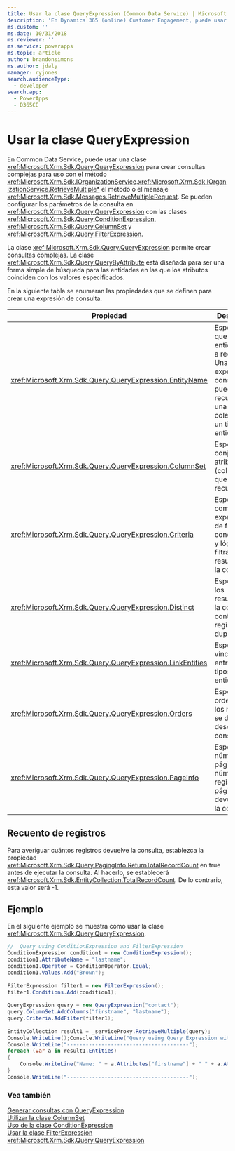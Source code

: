 ```yaml
---
title: Usar la clase QueryExpression (Common Data Service) | Microsoft Docs
description: 'En Dynamics 365 (online) Customer Engagement, puede usar la clase QueryExpression para crear consultas complejas para su uso con el método IOrganizationService.QueryBase) o el mensaje RetrieveMultipleRequest'
ms.custom: ''
ms.date: 10/31/2018
ms.reviewer: ''
ms.service: powerapps
ms.topic: article
author: brandonsimons
ms.author: jdaly
manager: ryjones
search.audienceType:
  - developer
search.app:
  - PowerApps
  - D365CE
---
```

# <a name="use-the-queryexpression-class"></a>Usar la clase QueryExpression

En Common Data Service, puede usar una clase <xref:Microsoft.Xrm.Sdk.Query.QueryExpression> para crear consultas complejas para uso con el método <xref:Microsoft.Xrm.Sdk.IOrganizationService>.<xref:Microsoft.Xrm.Sdk.IOrganizationService.RetrieveMultiple*> el método o el mensaje <xref:Microsoft.Xrm.Sdk.Messages.RetrieveMultipleRequest>. Se pueden configurar los parámetros de la consulta en <xref:Microsoft.Xrm.Sdk.Query.QueryExpression> con las clases <xref:Microsoft.Xrm.Sdk.Query.ConditionExpression>, <xref:Microsoft.Xrm.Sdk.Query.ColumnSet> y <xref:Microsoft.Xrm.Sdk.Query.FilterExpression>.  
  
 La clase <xref:Microsoft.Xrm.Sdk.Query.QueryExpression> permite crear consultas complejas. La clase <xref:Microsoft.Xrm.Sdk.Query.QueryByAttribute> está diseñada para ser una forma simple de búsqueda para las entidades en las que los atributos coinciden con los valores especificados.  
  
 En la siguiente tabla se enumeran las propiedades que se definen para crear una expresión de consulta.  
  
|Propiedad|Descripción|  
|--------------|-----------------|  
|<xref:Microsoft.Xrm.Sdk.Query.QueryExpression.EntityName>|Especifica que tipo de entidad se va a recuperar. Una expresión de consulta solo puede recuperar una colección de un tipo de entidad.|  
|<xref:Microsoft.Xrm.Sdk.Query.QueryExpression.ColumnSet>|Especifica el conjunto de atributos (columnas) que se va a recuperar.|  
|<xref:Microsoft.Xrm.Sdk.Query.QueryExpression.Criteria>|Especifica complejas expresiones de filtro condicionales y lógicas que filtran los resultados de la consulta.|  
|<xref:Microsoft.Xrm.Sdk.Query.QueryExpression.Distinct>|Especifica si los resultados de la consulta contienen registros duplicados.|  
|<xref:Microsoft.Xrm.Sdk.Query.QueryExpression.LinkEntities>|Especifica los vínculos entre varios tipos de entidad.|  
|<xref:Microsoft.Xrm.Sdk.Query.QueryExpression.Orders>|Especifica el orden en que los registros se devuelven desde la consulta.|  
|<xref:Microsoft.Xrm.Sdk.Query.QueryExpression.PageInfo>|Especifica el número de páginas y el número de registros por página devueltos por la consulta.|  
  
<a name="record_count"></a>   
## <a name="record-count"></a>Recuento de registros  
 Para averiguar cuántos registros devuelve la consulta, establezca la propiedad <xref:Microsoft.Xrm.Sdk.Query.PagingInfo.ReturnTotalRecordCount> en true antes de ejecutar la consulta. Al hacerlo, se establecerá <xref:Microsoft.Xrm.Sdk.EntityCollection.TotalRecordCount>. De lo contrario, esta valor será -1.  
  
## <a name="example"></a>Ejemplo  
 En el siguiente ejemplo se muestra cómo usar la clase <xref:Microsoft.Xrm.Sdk.Query.QueryExpression>.  
  
```csharp  
//  Query using ConditionExpression and FilterExpression  
ConditionExpression condition1 = new ConditionExpression();  
condition1.AttributeName = "lastname";  
condition1.Operator = ConditionOperator.Equal;  
condition1.Values.Add("Brown");              
  
FilterExpression filter1 = new FilterExpression();  
filter1.Conditions.Add(condition1);  
  
QueryExpression query = new QueryExpression("contact");  
query.ColumnSet.AddColumns("firstname", "lastname");  
query.Criteria.AddFilter(filter1);  
  
EntityCollection result1 = _serviceProxy.RetrieveMultiple(query);  
Console.WriteLine();Console.WriteLine("Query using Query Expression with ConditionExpression and FilterExpression");  
Console.WriteLine("---------------------------------------");  
foreach (var a in result1.Entities)  
{  
    Console.WriteLine("Name: " + a.Attributes["firstname"] + " " + a.Attributes["lastname"]);  
}  
Console.WriteLine("---------------------------------------");  
```  
  
### <a name="see-also"></a>Vea también  
 [Generar consultas con QueryExpression](build-queries-with-queryexpression.md)   
 [Utilizar la clase ColumnSet](use-the-columnset-class.md)   
 [Uso de la clase ConditionExpression](use-conditionexpression-class.md)   
 [Usar la clase FilterExpression](use-filterexpression-class.md)   
 <xref:Microsoft.Xrm.Sdk.Query.QueryExpression>